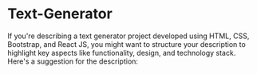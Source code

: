 # Text-Generator
 If you're describing a text generator project developed using HTML, CSS, Bootstrap, and React JS, you might want to structure your description to highlight key aspects like functionality, design, and technology stack. Here's a suggestion for the description:
